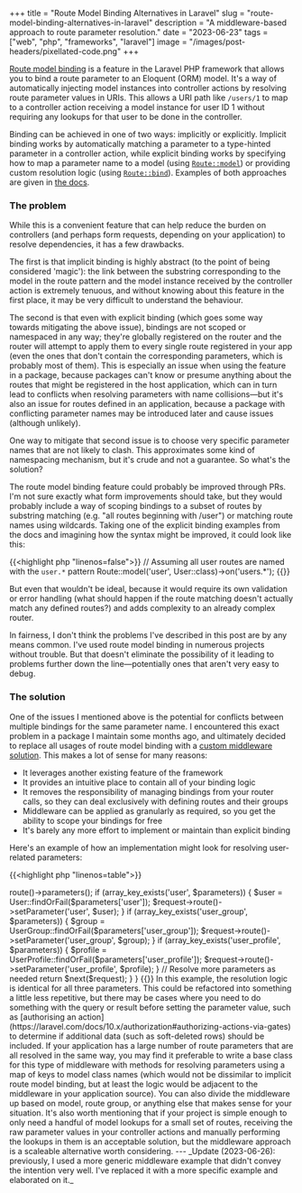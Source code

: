 +++
title = "Route Model Binding Alternatives in Laravel"
slug = "route-model-binding-alternatives-in-laravel"
description = "A middleware-based approach to route parameter resolution."
date = "2023-06-23"
tags = ["web", "php", "frameworks", "laravel"]
image = "/images/post-headers/pixellated-code.png"
+++

[Route model binding](https://laravel.com/docs/10.x/routing#route-model-binding) is a feature in the Laravel PHP framework that allows you to bind a route parameter to an Eloquent (ORM) model. It's a way of automatically injecting model instances into controller actions by resolving route parameter values in URIs. This allows a URI path like `/users/1` to map to a controller action receiving a model instance for user ID 1 without requiring any lookups for that user to be done in the controller.

Binding can be achieved in one of two ways: implicitly or explicitly. Implicit binding works by automatically matching a parameter to a type-hinted parameter in a controller action, while explicit binding works by specifying how to map a parameter name to a model (using [`Route::model`](https://laravel.com/api/10.x/Illuminate/Routing/Router.html#method_model)) or providing custom resolution logic (using [`Route::bind`](https://laravel.com/api/10.x/Illuminate/Routing/Router.html#method_bind)). Examples of both approaches are given in [the docs](https://laravel.com/docs/10.x/routing#route-model-binding).

### The problem

While this is a convenient feature that can help reduce the burden on controllers (and perhaps form requests, depending on your application) to resolve dependencies, it has a few drawbacks.

The first is that implicit binding is highly abstract (to the point of being considered 'magic'): the link between the substring corresponding to the model in the route pattern and the model instance received by the controller action is extremely tenuous, and without knowing about this feature in the first place, it may be very difficult to understand the behaviour.

The second is that even with explicit binding (which goes some way towards mitigating the above issue), bindings are not scoped or namespaced in any way; they're globally registered on the router and the router will attempt to apply them to every single route registered in your app (even the ones that don't contain the corresponding parameters, which is probably most of them). This is especially an issue when using the feature in a package, because packages can't know or presume anything about the routes that might be registered in the host application, which can in turn lead to conflicts when resolving parameters with name collisions—but it's also an issue for routes defined in an application, because a package with conflicting parameter names may be introduced later and cause issues (although unlikely).

One way to mitigate that second issue is to choose very specific parameter names that are not likely to clash. This approximates some kind of namespacing mechanism, but it's crude and not a guarantee. So what's the solution?

The route model binding feature could probably be improved through PRs. I'm not sure exactly what form improvements should take, but they would probably include a way of scoping bindings to a subset of routes by substring matching (e.g. "all routes beginning with /user") or matching route names using wildcards. Taking one of the explicit binding examples from the docs and imagining how the syntax might be improved, it could look like this:

{{<highlight php "linenos=false">}}
// Assuming all user routes are named with the `user.*` pattern
Route::model('user', User::class)->on('users.*');
{{</highlight>}}

But even that wouldn't be ideal, because it would require its own validation or error handling (what should happen if the route matching doesn't actually match any defined routes?) and adds complexity to an already complex router.

In fairness, I don't think the problems I've described in this post are by any means common. I've used route model binding in numerous projects without trouble. But that doesn't eliminate the possibility of it leading to problems further down the line—potentially ones that aren't very easy to debug.

### The solution

One of the issues I mentioned above is the potential for conflicts between multiple bindings for the same parameter name. I encountered this exact problem in a package I maintain some months ago, and ultimately decided to replace all usages of route model binding with a [custom middleware solution](https://github.com/Team-Tea-Time/laravel-forum/pull/322). This makes a lot of sense for many reasons:

* It leverages another existing feature of the framework
* It provides an intuitive place to contain all of your binding logic
* It removes the responsibility of managing bindings from your router calls, so they can deal exclusively with defining routes and their groups
* Middleware can be applied as granularly as required, so you get the ability to scope your bindings for free
* It's barely any more effort to implement or maintain than explicit binding

Here's an example of how an implementation might look for resolving user-related parameters:

{{<highlight php "linenos=table">}}
<?php

namespace App\Http\Middleware;

use App\Models\User;
use App\Models\UserGroup;
use App\Models\UserProfile;
use Closure;
use Illuminate\Http\Request;

class ResolveUserParameters
{
    public function handle(Request $request, Closure $next)
    {
        $parameters = $request->route()->parameters();

        if (array_key_exists('user', $parameters)) {
            $user = User::findOrFail($parameters['user']);
            $request->route()->setParameter('user', $user);
        }

        if (array_key_exists('user_group', $parameters)) {
            $group = UserGroup::findOrFail($parameters['user_group']);
            $request->route()->setParameter('user_group', $group);
        }

        if (array_key_exists('user_profile', $parameters)) {
            $profile = UserProfile::findOrFail($parameters['user_profile']);
            $request->route()->setParameter('user_profile', $profile);
        }

        // Resolve more parameters as needed

        return $next($request);
    }
}
{{</highlight>}}

In this example, the resolution logic is identical for all three parameters. This could be refactored into something a little less repetitive, but there may be cases where you need to do something with the query or result before setting the parameter value, such as [authorising an action](https://laravel.com/docs/10.x/authorization#authorizing-actions-via-gates) to determine if additional data (such as soft-deleted rows) should be included. If your application has a large number of route parameters that are all resolved in the same way, you may find it preferable to write a base class for this type of middleware with methods for resolving parameters using a map of keys to model class names (which would not be dissimilar to implicit route model binding, but at least the logic would be adjacent to the middleware in your application source).

You can also divide the middleware up based on model, route group, or anything else that makes sense for your situation.

It's also worth mentioning that if your project is simple enough to only need a handful of model lookups for a small set of routes, receiving the raw parameter values in your controller actions and manually performing the lookups in them is an acceptable solution, but the middleware approach is a scaleable alternative worth considering.

---

_Update (2023-06-26): previously, I used a more generic middleware example that didn't convey the intention very well. I've replaced it with a more specific example and elaborated on it._